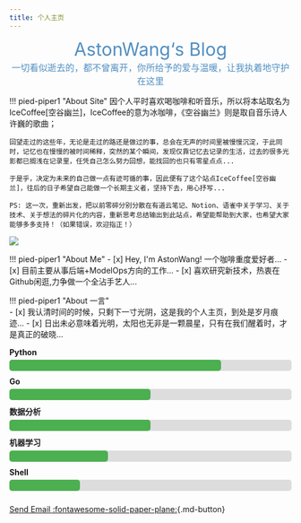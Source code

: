 ```yaml
---
title: 个人主页
---
```

<center><font  color= #518FC1 size=6 class="ml3">AstonWang‘s Blog</font></center>
<script src="https://cdnjs.cloudflare.com/ajax/libs/animejs/2.0.2/anime.min.js"></script>

 
<center><font  color= #518FC1 size=3 class="ml4">一切看似逝去的，都不曾离开，你所给予的爱与温暖，让我执着地守护在这里</font></center>
<script src="https://cdnjs.cloudflare.com/ajax/libs/animejs/2.0.2/anime.min.js"></script>



!!! pied-piper1 "About Site"
    因个人平时喜欢喝咖啡和听音乐，所以将本站取名为IceCoffee[空谷幽兰]，IceCoffee的意为冰咖啡，《空谷幽兰》则是取自音乐诗人许巍的歌曲；
    
    回望走过的这些年，无论是走过的路还是做过的事，总会在无声的时间里被慢慢沉淀，于此同时，记忆也在慢慢的被时间稀释，突然的某个瞬间，发现仅靠记忆去记录的生活，过去的很多光影都已搁浅在记录里，任凭自己怎么努力回想，能找回的也只有零星点点...

    于是乎，决定为未来的自己做一点有迹可循的事，因此便有了这个站点IceCoffee[空谷幽兰]，往后的日子希望自己能做一个长期主义者，坚持下去，用心抒写...
    
    PS: 这一次，重新出发，把以前零碎分别分散在有道云笔记、Notion、语雀中关于学习、关于技术、关于想法的碎片化的内容，重新思考总结输出到此站点，希望能帮助到大家，也希望大家能够多多支持！（如果错误，欢迎指正！）


<img class="img1" src='../pics/coffee.jpg'>

!!! pied-piper1 "About Me"
    - [x] Hey, I'm AstonWang! 一个咖啡重度爱好者...
    - [x] 目前主要从事后端+ModelOps方向的工作...
    - [x] 喜欢研究新技术，热衷在Github闲逛,力争做一个全沾手艺人...


!!! pied-piper1 "About 一言"    
    - [x] 我认清时间的时候，只剩下一寸光阴，这是我的个人主页，到处是岁月痕迹...
    - [x] 日出未必意味着光明，太阳也无非是一颗晨星，只有在我们醒着时，才是真正的破晓...

<style>
.skill {
  margin-bottom: 10px;
}

.skill-name {
  font-weight: bold;
  margin-bottom: 5px;
}

.skill-bar {
  background-color: #ddd;
  height: 20px;
  border-radius: 5px;
}

.skill-level {
  background-color: #4CAF50;
  height: 100%;
  border-radius: 5px;
}
</style>

<div class="skill">
  <div class="skill-name">Python</div>
  <div class="skill-bar">
    <div class="skill-level" style="width: 75%;"></div>
  </div>
</div>

<div class="skill">
  <div class="skill-name">Go</div>
  <div class="skill-bar">
    <div class="skill-level" style="width: 50%;"></div>
  </div>
</div>

<div class="skill">
  <div class="skill-name">数据分析</div>
  <div class="skill-bar">
    <div class="skill-level" style="width: 50%;"></div>
  </div>
</div>

<div class="skill">
  <div class="skill-name">机器学习</div>
  <div class="skill-bar">
    <div class="skill-level" style="width: 35%;"></div>
  </div>
</div>

<div class="skill">
  <div class="skill-name">Shell</div>
  <div class="skill-bar">
    <div class="skill-level" style="width: 25%;"></div>
  </div>
</div>


<!-- 可选一言 -->
<center>
<font  color= #608DBD size=5>
<p id="hitokoto">
  <a href="#" id="hitokoto_text" target="_blank"></a>
</p>
<script>
  fetch('https://v1.hitokoto.cn')
    .then(response => response.json())
    .then(data => {
      const hitokoto = document.querySelector('#hitokoto_text')
      hitokoto.href = `https://hitokoto.cn/?uuid=${data.uuid}`
      hitokoto.innerText = data.hitokoto
    })
    .catch(console.error)
</script>
</font>
</center>

[Send Email :fontawesome-solid-paper-plane:](mailto:sswss5@aliyun.com>){.md-button}